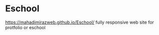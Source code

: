 # Eschool
 https://mahadimirazweb.github.io/Eschool/
fully responsive web site for protfolio or eschool
